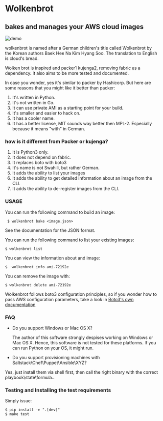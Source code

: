 # Wolkenbrot

## bakes and manages your AWS cloud images
![demo](https://github.com/oz123/wolkenbrot/blob/master/docs/demo.gif?raw=true)

wolkenbrot is named after a German children's title called Wolkenbrot by
the Korean authors Baek Hee Na Kim Hyang Soo. The translation to English is
cloud's bread.

Wolken brot is inspired and packer[1] kujenga[2], removing fabric as a
dependency. It also aims to be more tested and documented.

In case you wonder, yes it's similar to packer by Hashicorp.
But here are some reasons that you might like it better than packer:

1. It's written in Python.
2. It's not written in Go.
3. It can use private AMI as a starting point for your build.
4. It's smaller and easier to hack on.
5. It has a cooler name.
6. It has a better license, MIT sounds way better then MPL-2. Especially because it means "with" in German.

### how is it different from Packer or kujenga?

1. It is Python3 only.
2. It does not depend on fabric.
3. It replaces boto with boto3
4. It's name is not Swahili, but rather German.
5. It adds the ability to list your images
6. It adds the ability to get detailed information about an image from the CLI.
7. It adds the ability to de-register images from the CLI.

[1]: https://github.com/macd/kujenga
[2]: https://www.packer.io/

### USAGE

You can run the following command to build an image:

```
 $ wolkenbrot bake <image.json>
```

See the documentation for the JSON format.

You can run the following command to list your existing images:

```
$ wolkenbrot list
```

You can view the information about and image:

```
$  wolkenbrot info ami-72192e
```

You can remove the image with:

```
$ wolkenbrot delete ami-72192e
```

Wolkenbrot follows boto3 configuration principles, so if you wonder how to
pass AWS configuration parameters, take a look in [Boto3's own documentation][2]

[3]: http://boto3.readthedocs.io/en/latest/guide/configuration.html

### FAQ

 * Do you support Windows or Mac OS X?

   The author of this software strongly despises working on Windows or
   Mac OS X. Hence, this software is not tested for these platforms.
   If you can run Python on your OS, it might run.

 * Do you support provisioning machines with Saltstack\Chef\Puppet\Ansible\XYZ?

  Yes, just install them via shell first, then call the right binary with the correct playbook\state\formula..
 
### Testing and Installing the test requirements

Simply issue:

```
$ pip install -e ".[dev]"
$ make test
```
